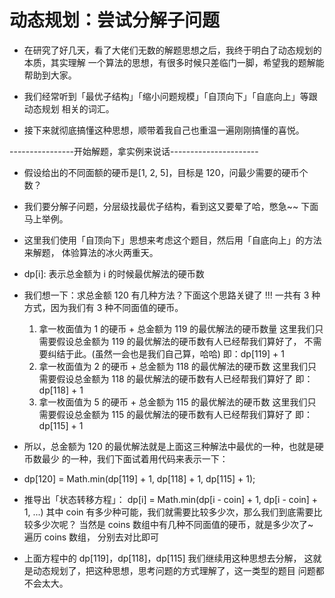 # 动态规划：尝试分解子问题

- 在研究了好几天，看了大佬们无数的解题思想之后，我终于明白了动态规划的本质，其实理解
  一个算法的思想，有很多时候只差临门一脚，希望我的题解能帮助到大家。

- 我们经常听到「最优子结构」「缩小问题规模」「自顶向下」「自底向上」等跟动态规划
  相关的词汇。

- 接下来就彻底搞懂这种思想，顺带着我自己也重温一遍刚刚搞懂的喜悦。

----------------开始解题，拿实例来说话----------------------

- 假设给出的不同面额的硬币是[1, 2, 5]，目标是 120，问最少需要的硬币个数？

- 我们要分解子问题，分层级找最优子结构，看到这又要晕了哈，憋急~~ 下面马上举例。

- 这里我们使用「自顶向下」思想来考虑这个题目，然后用「自底向上」的方法来解题，
  体验算法的冰火两重天。

- dp[i]: 表示总金额为 i 的时候最优解法的硬币数

- 我们想一下：求总金额 120 有几种方法？下面这个思路关键了 !!!
  一共有 3 种方式，因为我们有 3 种不同面值的硬币。
  1. 拿一枚面值为 1 的硬币 + 总金额为 119 的最优解法的硬币数量
    这里我们只需要假设总金额为 119 的最优解法的硬币数有人已经帮我们算好了，
    不需要纠结于此。(虽然一会也是我们自己算，哈哈)
    即：dp[119] + 1
  2. 拿一枚面值为 2 的硬币 + 总金额为 118 的最优解法的硬币数
    这里我们只需要假设总金额为 118 的最优解法的硬币数有人已经帮我们算好了
    即：dp[118] + 1
  3. 拿一枚面值为 5 的硬币 + 总金额为 115 的最优解法的硬币数
    这里我们只需要假设总金额为 115 的最优解法的硬币数有人已经帮我们算好了
    即：dp[115] + 1

- 所以，总金额为 120 的最优解法就是上面这三种解法中最优的一种，也就是硬币数最少
的一种，我们下面试着用代码来表示一下：

- dp[120] = Math.min(dp[119] + 1, dp[118] + 1, dp[115] + 1);

- 推导出「状态转移方程」：
dp[i] = Math.min(dp[i - coin] + 1, dp[i - coin] + 1, ...)
其中 coin 有多少种可能，我们就需要比较多少次，那么我们到底需要比较多少次呢？
当然是 coins 数组中有几种不同面值的硬币，就是多少次了~ 遍历 coins 数组，
分别去对比即可

- 上面方程中的 dp[119]，dp[118]，dp[115] 我们继续用这种思想去分解，
这就是动态规划了，把这种思想，思考问题的方式理解了，这一类型的题目
问题都不会太大。
